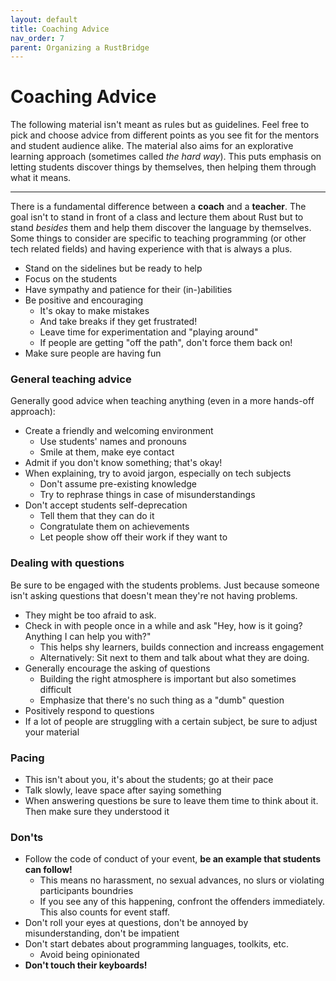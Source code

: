 ```yaml
---
layout: default
title: Coaching Advice
nav_order: 7
parent: Organizing a RustBridge
---
```


# Coaching Advice

The following material isn't meant as rules but as guidelines. Feel free to pick and choose advice from different points as you see fit for the mentors and student audience alike. The material also aims for an explorative learning approach (sometimes called *the hard way*). This puts emphasis on letting students discover things by themselves, then helping them through what it means.

---

There is a fundamental difference between a **coach** and a **teacher**. The goal isn't to stand in front of a class and lecture them about Rust but to stand *besides* them and help them discover the language by themselves. Some things to consider are specific to teaching programming (or other tech related fields) and having experience with that is always a plus.

- Stand on the sidelines but be ready to help
- Focus on the students
- Have sympathy and patience for their (in-)abilities
- Be positive and encouraging
  - It's okay to make mistakes
  - And take breaks if they get frustrated!
  - Leave time for experimentation and "playing around"
  - If people are getting "off the path", don't force them back on!
- Make sure people are having fun

### General teaching advice

 Generally good advice when teaching anything (even in a more hands-off approach):

- Create a friendly and welcoming environment
  - Use students' names and pronouns
  - Smile at them, make eye contact
- Admit if you don't know something; that's okay!
- When explaining, try to avoid jargon, especially on tech subjects
  - Don't assume pre-existing knowledge
  - Try to rephrase things in case of misunderstandings
- Don't accept students self-deprecation
  - Tell them that they can do it
  - Congratulate them on achievements
  - Let people show off their work if they want to
  
### Dealing with questions
  
Be sure to be engaged with the students problems. Just because someone isn't asking questions that doesn't mean they're not having problems. 

- They might be too afraid to ask.
- Check in with people once in a while and ask "Hey, how is it going? Anything I can help you with?"
  - This helps shy learners, builds connection and increass engagement
  - Alternatively: Sit next to them and talk about what they are doing.
- Generally encourage the asking of questions
  - Building the right atmosphere is important but also sometimes difficult
  - Emphasize that there's no such thing as a "dumb" question
- Positively respond to questions
- If a lot of people are struggling with a certain subject, be sure to adjust your material

### Pacing

- This isn't about you, it's about the students; go at their pace
- Talk slowly, leave space after saying something
- When answering questions be sure to leave them time to think about it. Then make sure they understood it


### **Don'ts**

- Follow the code of conduct of your event, **be an example that students can follow!**
  - This means no harassment, no sexual advances, no slurs or violating participants boundries
  - If you see any of this happening, confront the offenders immediately. This also counts for event staff.
- Don't roll your eyes at questions, don't be annoyed by misunderstanding, don't be impatient
- Don't start debates about programming languages, toolkits, etc.
  - Avoid being opinionated
- **Don't touch their keyboards!**
